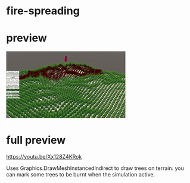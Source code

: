 # fire-spreading

# preview
![](preview.gif) <br>

# full preview
https://youtu.be/Xx128Z4KRok

Uses Graphics.DrawMeshInstancedIndirect to draw trees on terrain.
you can mark some trees to be burnt when the simulation active.


